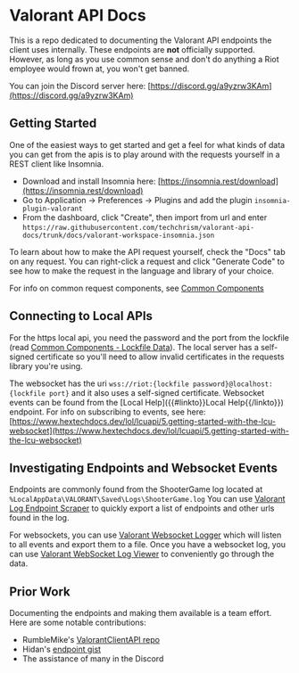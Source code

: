 # Valorant API Docs

This is a repo dedicated to documenting the Valorant API endpoints the client uses internally.
These endpoints are **not** officially supported.
However, as long as you use common sense and don't do anything a Riot employee would frown at, you won't get banned.

You can join the Discord server here: [https://discord.gg/a9yzrw3KAm](https://discord.gg/a9yzrw3KAm)

## Getting Started

One of the easiest ways to get started and get a feel for what kinds of data you can get from the apis is to play around
with the requests yourself in a REST client like Insomnia.

 - Download and install Insomnia here: [https://insomnia.rest/download](https://insomnia.rest/download)
 - Go to Application -> Preferences -> Plugins and add the plugin `insomnia-plugin-valorant`
 - From the dashboard, click "Create", then import from url and enter `https://raw.githubusercontent.com/techchrism/valorant-api-docs/trunk/docs/valorant-workspace-insomnia.json`

To learn about how to make the API request yourself, check the "Docs" tab on any request.
You can right-click a request and click "Generate Code" to see how to make the request in the language and library of your choice.

For info on common request components, see [Common Components](common-components.md)

## Connecting to Local APIs

For the https local api, you need the password and the port from the lockfile (read [Common Components - Lockfile Data]({{#linkto}}common-components#lockfile-data{{/linkto}})).
The local server has a self-signed certificate so you'll need to allow invalid certificates in the requests library you're using.

The websocket has the uri `wss://riot:{lockfile password}@localhost:{lockfile port}` and it also uses a self-signed certificate.
Websocket events can be found from the [Local Help]({{#linkto}}Local Help{{/linkto}}) endpoint. For info on subscribing to events, see here: [https://www.hextechdocs.dev/lol/lcuapi/5.getting-started-with-the-lcu-websocket](https://www.hextechdocs.dev/lol/lcuapi/5.getting-started-with-the-lcu-websocket)

## Investigating Endpoints and Websocket Events

Endpoints are commonly found from the ShooterGame log located at `%LocalAppData\VALORANT\Saved\Logs\ShooterGame.log`
You can use [Valorant Log Endpoint Scraper](https://github.com/techchrism/valorant-log-endpoint-scraper) to quickly export a list of endpoints and other urls found in the log.

For websockets, you can use [Valorant Websocket Logger](https://github.com/techchrism/valorant-websocket-logger) which will listen to all events and export them to a file.
Once you have a websocket log, you can use [Valorant WebSocket Log Viewer](https://github.com/techchrism/valorant-websocket-log-viewer) to conveniently go through the data.

## Prior Work

Documenting the endpoints and making them available is a team effort. Here are some notable contributions:
 - RumbleMike's [ValorantClientAPI repo](https://github.com/RumbleMike/ValorantClientAPI)
 - Hidan's [endpoint gist](https://gist.github.com/Kavan72/b6e0bfdf21d610148f64df878b8a2cc5)
 - The assistance of many in the Discord
